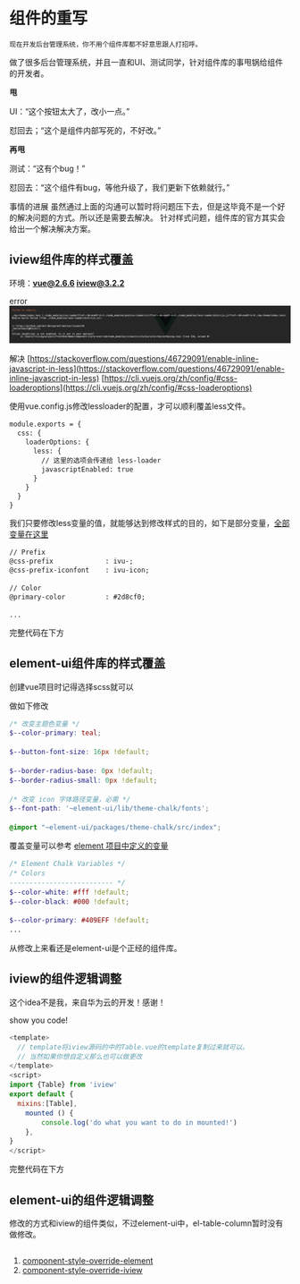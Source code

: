 # 组件的重写

    现在开发后台管理系统，你不用个组件库都不好意思跟人打招呼。

做了很多后台管理系统，并且一直和UI、测试同学，针对组件库的事甩锅给组件的开发者。

**甩**

UI：“这个按钮太大了，改小一点。”

怼回去；“这个是组件内部写死的，不好改。”

**再甩**

测试：“这有个bug！”

怼回去：“这个组件有bug，等他升级了，我们更新下依赖就行。”

 事情的进展
虽然通过上面的沟通可以暂时将问题压下去，但是这毕竟不是一个好的解决问题的方式。所以还是需要去解决。
针对样式问题，组件库的官方其实会给出一个解决解决方案。

## iview组件库的样式覆盖

环境：**vue@2.6.6 iview@3.2.2**


error
![error](../../images/iview-error.png)

解决
[https://stackoverflow.com/questions/46729091/enable-inline-javascript-in-less](https://stackoverflow.com/questions/46729091/enable-inline-javascript-in-less)
[https://cli.vuejs.org/zh/config/#css-loaderoptions](https://cli.vuejs.org/zh/config/#css-loaderoptions)

使用vue.config.js修改lessloader的配置，才可以顺利覆盖less文件。
```
module.exports = {
  css: {
    loaderOptions: {
      less: {
        // 这里的选项会传递给 less-loader
        javascriptEnabled: true
      }
    }
  }
}

```
我们只要修改less变量的值，就能够达到修改样式的目的，如下是部分变量，[全部变量在这里](https://github.com/iview/iview/blob/master/src/styles/custom.less)
```less
// Prefix
@css-prefix             : ivu-;
@css-prefix-iconfont    : ivu-icon;

// Color
@primary-color          : #2d8cf0;

...
```
完整代码在下方

## element-ui组件库的样式覆盖
创建vue项目时记得选择scss就可以

做如下修改
```SCSS
/* 改变主题色变量 */
$--color-primary: teal;

$--button-font-size: 16px !default;

$--border-radius-base: 0px !default;
$--border-radius-small: 0px !default;

/* 改变 icon 字体路径变量，必需 */
$--font-path: '~element-ui/lib/theme-chalk/fonts';

@import "~element-ui/packages/theme-chalk/src/index";
```

覆盖变量可以参考 [element 项目中定义的变量](https://github.com/ElemeFE/element/blob/master/packages/theme-chalk/src/common/var.scss)
```SCSS
/* Element Chalk Variables */
/* Colors
-------------------------- */
$--color-white: #fff !default;
$--color-black: #000 !default;

$--color-primary: #409EFF !default;
...
```

从修改上来看还是element-ui是个正经的组件库。

## iview的组件逻辑调整

这个idea不是我，来自华为云的开发！感谢！

show you code!
```js
<template>
  // template将iview源码的中的Table.vue的template复制过来就可以。
  // 当然如果你想自定义那么也可以做更改
</template>
<script>
import {Table} from 'iview'
export default {
  mixins:[Table],
    mounted () {
        console.log('do what you want to do in mounted!')
    },
}
</script>
```
完整代码在下方

## element-ui的组件逻辑调整

修改的方式和iview的组件类似，不过element-ui中，el-table-column暂时没有做修改。


##
1. [component-style-override-element](https://github.com/llccing/FrontEnd/tree/master/demo/component-style-override-element)
2. [component-style-override-iview](https://github.com/llccing/FrontEnd/tree/master/demo/component-style-override-iview)
